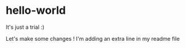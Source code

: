 # hello-world
It's just a trial :)

Let's make some changes ! I'm adding an extra line in my readme file
